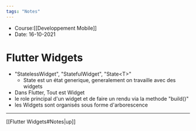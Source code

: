 ```yaml
---
tags: "Notes"
---
```


* Course:[[Developpement Mobile]]
* Date: 16-10-2021 


# Flutter Widgets
* "StatelessWidget", "StatefulWidget", "State\<T\>"
	* State est un état generique, generalement on travaille avec des widgets 
* Dans Flutter, Tout est Widget
* le role principal d'un widget et de faire un rendu via la methode "build()"
* les Widgets sont organisés sous forme d'arborescence


---
[[Flutter Widgets#Notes|up]]